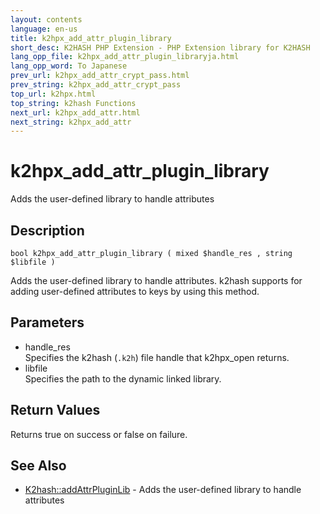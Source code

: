 ```yaml
---
layout: contents
language: en-us
title: k2hpx_add_attr_plugin_library
short_desc: K2HASH PHP Extension - PHP Extension library for K2HASH
lang_opp_file: k2hpx_add_attr_plugin_libraryja.html
lang_opp_word: To Japanese
prev_url: k2hpx_add_attr_crypt_pass.html
prev_string: k2hpx_add_attr_crypt_pass
top_url: k2hpx.html
top_string: k2hash Functions
next_url: k2hpx_add_attr.html
next_string: k2hpx_add_attr
---
```


# k2hpx_add_attr_plugin_library
Adds the user-defined library to handle attributes

## Description

```
bool k2hpx_add_attr_plugin_library ( mixed $handle_res , string $libfile )
```

Adds the user-defined library to handle attributes. k2hash supports for adding user-defined attributes to keys by using this method. 

## Parameters
- handle_res  
Specifies the k2hash (`.k2h`) file handle that k2hpx_open returns.
- libfile  
Specifies the path to the dynamic linked library.

## Return Values
Returns true on success or false on failure. 

## See Also
- [K2hash::addAttrPluginLib](k2h_addattrpluginlib.html) - Adds the user-defined library to handle attributes
